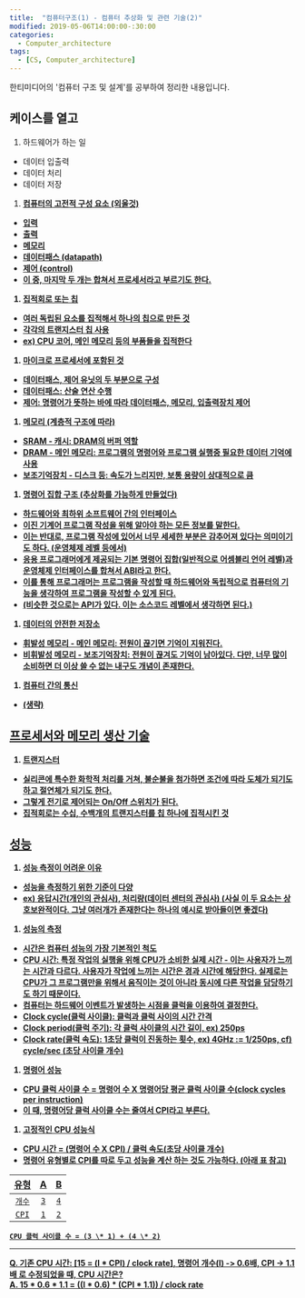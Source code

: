 ```yaml
---
title:  "컴퓨터구조(1) - 컴퓨터 추상화 및 관련 기술(2)"
modified: 2019-05-06T14:00:00-:30:00
categories:
  - Computer_architecture
tags:
  - [CS, Computer_architecture]
---
```


한티미디어의 '컴퓨터 구조 및 설계'를 공부하여 정리한 내용입니다.

## 케이스를 열고
1. 하드웨어가 하는 일
 - 데이터 입출력
 - 데이터 처리
 - 데이터 저장

1. <u><b>컴퓨터의 고전적 구성 요소 (외울것)<b/><u/>
 - 입력
 - 출력
 - 메모리
 - 데이터패스 (datapath)
 - 제어 (control)
 - 이 중, 마지막 두 개는 합쳐서 프로세서라고 부르기도 한다.

1. 집적회로 또는 칩
 - 여러 독립된 요소를 집적해서 하나의 칩으로 만든 것
 - 각각의 트랜지스터 칩 사용
 - ex) CPU 코어, 메인 메모리 등의 부품들을 집적한다

1. 마이크로 프로세서에 포함된 것
 - 데이터패스, 제어 유닛의 두 부분으로 구성
 - 데이터패스: 산술 연산 수행
 - 제어: 명령어가 뜻하는 바에 따라 데이터패스, 메모리, 입출력장치 제어

1. 메모리 (계층적 구조에 따라)
 - SRAM - 캐시: DRAM의 버퍼 역할
 - DRAM - 메인 메모리: 프로그램의 명령어와 프로그램 실행중 필요한 데이터 기억에 사용
 - 보조기억장치 - 디스크 등: 속도가 느리지만, 보통 용량이 상대적으로 큼

1. <b>명령어 집합 구조 (추상화를 가능하게 만들었다)<b/>
 - <b>하드웨어와 최하위 소프트웨어 간의 인터페이스<b/>
 - 이진 기계어 프로그램 작성을 위해 알아야 하는 모든 정보를 말한다.
 - 이는 반대로, 프로그램 작성에 있어서 너무 세세한 부분은 감추어져 있다는 의미이기도 하다. (운영체제 레벨 등에서)
 - <b>응용 프로그래머에게 제공되는 기본 명령어 집합(일반적으로 어셈블리 언어 레벨)과 운영체제 인터페이스를 합쳐서 ABI라고 한다.<b/>
 - 이를 통해 프로그래머는 프로그램을 작성할 때 하드웨어와 독립적으로 컴퓨터의 기능을 생각하여 프로그램을 작성할 수 있게 된다.
 - (비슷한 것으로는 API가 있다. 이는 소스코드 레벨에서 생각하면 된다.)

1. 데이터의 안전한 저장소
 - 휘발성 메모리 - 메인 메모리: 전원이 끊기면 기억이 지워진다.
 - 비휘발성 메모리 - 보조기억장치: 전원이 끊겨도 기억이 남아있다. 다만, 너무 많이 소비하면 더 이상 쓸 수 없는 내구도 개념이 존재한다.

1. 컴퓨터 간의 통신
 - (생략)

## 프로세서와 메모리 생산 기술
1. 트랜지스터
 - 실리콘에 특수한 화학적 처리를 거쳐, 불순불을 첨가하면 조건에 따라 도체가 되기도 하고 절연체가 되기도 한다.
 - 그렇게 전기로 제어되는 On/Off 스위치가 된다.
 - 집적회로는 수십, 수백개의 트랜지스터를 칩 하나에 집적시킨 것

## 성능
1. 성능 측정이 어려운 이유
 - 성능을 측정하기 위한 기준이 다양
 - ex) 응답시간(개인의 관심사), 처리량(데이터 센터의 관심사) (사실 이 두 요소는 상호보완적이다. 그냥 여러개가 존재한다는 하나의 예시로 받아들이면 좋겠다)

1. 성능의 측정
 - 시간은 컴퓨터 성능의 가장 기본적인 척도
 - CPU 시간: 특정 작업의 실행을 위해 CPU가 소비한 실제 시간 - 이는 사용자가 느끼는 시간과 다르다. 사용자가 작업에 느끼는 시간은 경과 시간에 해당한다. 실제로는 CPU가 그 프로그램만을 위해서 움직이는 것이 아니라 동시에 다른 작업을 담당하기도 하기 때문이다.
 - 컴퓨터는 하드웨어 이벤트가 발생하는 시점을 클럭을 이용하여 결정한다.
 - Clock cycle(클럭 사이클): 클럭과 클럭 사이의 시간 간격
 - Clock period(클럭 주기): 각 클럭 사이클의 시간 길이, ex) 250ps
 - Clock rate(클럭 속도): 1초당 클럭이 진동하는 횟수, ex) 4GHz := 1/250ps, cf) cycle/sec (초당 사이클 개수)

1. 명령어 성능
 - CPU 클럭 사이클 수 = 명령어 수 X 명령어당 평균 클럭 사이클 수(clock cycles per instruction)
 - 이 때, 명령어당 클럭 사이클 수는 줄여서 CPI라고 부른다.

1. 고정적인 CPU 성능식
 - CPU 시간 = (명령어 수 X CPI) / 클럭 속도(초당 사이클 개수)
 - 명령어 유형별로 CPI를 따로 두고 성능을 계산 하는 것도 가능하다. (아래 표 참고)

|유형|A|B|
|:---:|:---:|:---:|
|`개수`|`3`|`4`|
|`CPI`|`1`|`2`|

`CPU 클럭 사이클 수 = (3 \* 1) + (4 \* 2)`  

---

Q. 기존 CPU 시간: [15 = (I \* CPI) / clock rate], 명령어 개수(I) -> 0.6배, CPI -> 1.1배 로 수정되었을 때, CPU 시간은?<br>
A. 15 \* 0.6 \* 1.1 = ((I \* 0.6) \* (CPI \* 1.1)) / clock rate
